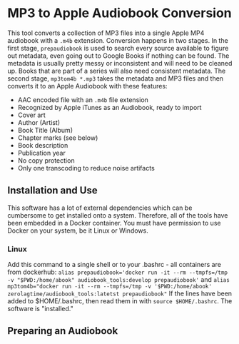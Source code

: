 # MP3 to Apple Audiobook Conversion

This tool converts a collection of MP3 files into a single Apple MP4 audiobook with a `.m4b` extension.  Conversion happens in two stages.  In the first stage, `prepaudiobook` is used to search every source available to figure out metadata, even going out to Google Books if nothing can be found.  The metadata is usually pretty messy or inconsistent and will need to be cleaned up.  Books that are part of a series will also need consistent metadata. 
The second stage, `mp3tom4b *.mp3` takes the metadata and MP3 files and then converts it to an Apple Audiobook with these features:
* AAC encoded file with an `.m4b` file extension
* Recognized by Apple iTunes as an Audiobook, ready to import
* Cover art
* Author (Artist)
* Book Title (Album)
* Chapter marks (see below)
* Book description
* Publication year
* No copy protection
* Only one transcoding to reduce noise artifacts

## Installation and Use
This software has a lot of external dependencies which can be cumbersome to get installed onto a system.  Therefore, all of the tools have been embedded in a Docker container.  You must have permission to use Docker on your system, be it Linux or Windows.
### Linux
Add this command to a single shell or to your .bashrc - all containers are from dockerhub:
`alias prepaudiobook='docker run -it --rm --tmpfs=/tmp -v "$PWD:/home/abook" audiobook_tools:develop prepaudiobook'`
and 
`alias mp3tom4b="docker run -it --rm --tmpfs=/tmp -v '$PWD:/home/abook' zerolagtime/audiobook_tools:latetst prepaudiobook"`
If the lines have been added to $HOME/.bashrc, then read them in with `source $HOME/.bashrc`.  The software is "installed."

## Preparing an Audiobook